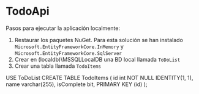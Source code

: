 # TodoApi

Pasos para ejecutar la aplicación localmente:

1. Restaurar los paquetes NuGet. Para esta solución se han instalado `Microsoft.EntityFrameworkCore.InMemory` y `Microsoft.EntityFrameworkCore.SqlServer`  
2. Crear en (localdb)\MSSQLLocalDB una BD local llamada `ToDoList`
3. Crear una tabla llamada `TodoItems`

USE ToDoList
CREATE TABLE TodoItems (
	id int NOT NULL IDENTITY(1, 1),
    name varchar(255),
    isComplete bit,
	PRIMARY KEY (id)
);


